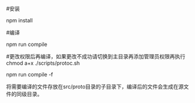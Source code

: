 #安装

npm install

#编译

npm run compile

#更改权限后再编译，如果更改不成功请切换到主目录再添加管理员权限再执行chmod a+x ./scripts/protoc.sh

npm run compile -f

将需要编译的文件存放在src/proto目录的子目录下，编译后的文件会生成在源文件的同级目录。
